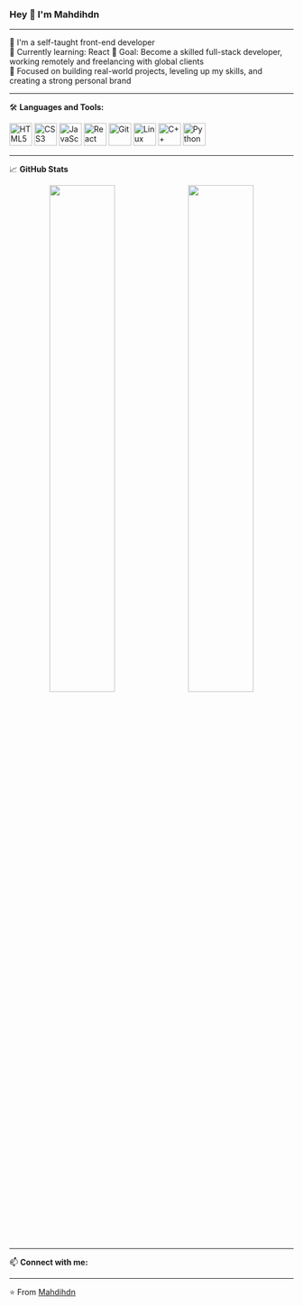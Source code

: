 ### Hey 👋 I'm Mahdihdn

---

🧠 I'm a self-taught front-end developer  
🌱 Currently learning: React 
🎯 Goal: Become a skilled full-stack developer, working remotely and freelancing with global clients  
🔭 Focused on building real-world projects, leveling up my skills, and creating a strong personal brand

---

🛠️ **Languages and Tools:**

<p align="left">
  <img src="https://cdn.jsdelivr.net/gh/devicons/devicon/icons/html5/html5-original.svg" height="40" alt="HTML5" />
  <img src="https://cdn.jsdelivr.net/gh/devicons/devicon/icons/css3/css3-original.svg" height="40" alt="CSS3" />
  <img src="https://cdn.jsdelivr.net/gh/devicons/devicon/icons/javascript/javascript-original.svg" height="40" alt="JavaScript" />
  <img src="https://cdn.jsdelivr.net/gh/devicons/devicon/icons/react/react-original.svg" height="40" alt="React" />
  <img src="https://cdn.jsdelivr.net/gh/devicons/devicon/icons/git/git-original.svg" height="40" alt="Git" />
  <img src="https://cdn.jsdelivr.net/gh/devicons/devicon/icons/linux/linux-original.svg" height="40" alt="Linux" />
  <img src="https://cdn.jsdelivr.net/gh/devicons/devicon/icons/cplusplus/cplusplus-original.svg" height="40" alt="C++" />
  <img src="https://cdn.jsdelivr.net/gh/devicons/devicon/icons/python/python-original.svg" height="40" alt="Python" />
</p>

---

📈 **GitHub Stats**

<p align="center">
  <img width="48%" src="https://github-readme-stats.vercel.app/api?username=Mahdihdn&show_icons=true&theme=tokyonight" />
  <img width="48%" src="https://github-readme-streak-stats.herokuapp.com/?user=Mahdihdn&theme=tokyonight" />
</p>

---

📫 **Connect with me:**

<!-- Add your social links like LinkedIn, Twitter, etc. -->

---

⭐️ From [Mahdihdn](https://github.com/Mahdihdn)
